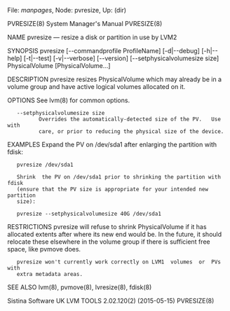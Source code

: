 File: *manpages*,  Node: pvresize,  Up: (dir)

PVRESIZE(8)                 System Manager's Manual                PVRESIZE(8)



NAME
       pvresize — resize a disk or partition in use by LVM2

SYNOPSIS
       pvresize   [--commandprofile   ProfileName]   [-d|--debug]  [-h|--help]
       [-t|--test] [-v|--verbose] [--version]  [--setphysicalvolumesize  size]
       PhysicalVolume [PhysicalVolume...]

DESCRIPTION
       pvresize  resizes PhysicalVolume which may already be in a volume group
       and have active logical volumes allocated on it.

OPTIONS
       See lvm(8) for common options.

       --setphysicalvolumesize size
              Overrides the automatically-detected size of the PV.   Use  with
              care, or prior to reducing the physical size of the device.

EXAMPLES
       Expand the PV on /dev/sda1 after enlarging the partition with fdisk:

       pvresize /dev/sda1

       Shrink  the PV on /dev/sda1 prior to shrinking the partition with fdisk
       (ensure that the PV size is appropriate for your intended new partition
       size):

       pvresize --setphysicalvolumesize 40G /dev/sda1


RESTRICTIONS
       pvresize  will  refuse  to  shrink  PhysicalVolume  if it has allocated
       extents after where its new end would be.  In  the  future,  it  should
       relocate  these  elsewhere  in  the volume group if there is sufficient
       free space, like pvmove does.

       pvresize won't currently work correctly on LVM1  volumes  or  PVs  with
       extra metadata areas.

SEE ALSO
       lvm(8), pvmove(8), lvresize(8), fdisk(8)



Sistina Software UK   LVM TOOLS 2.02.120(2) (2015-05-15)           PVRESIZE(8)

